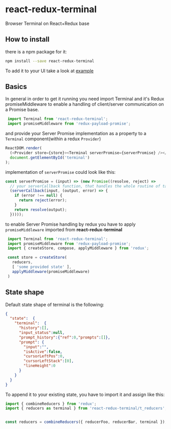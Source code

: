 # react-redux-terminal
Browser Terminal on React+Redux base

## How to install

there is a npm package for it:

```sh
npm install --save react-redux-terminal
```

To add it to your UI take a look at [example](https://github.com/phpingme/react-redux-terminal/tree/master/example)


## Basics

In general in order to get it running you need import Terminal and it's Redux promiseMiddleware to enable a handling of client/server communication on a Promise base.

```javascript
 import Terminal from 'react-redux-terminal';
 import promiseMiddleware from 'redux-payload-promise';
```

and provide your Server Promise implementation as a property to a ```Terminal``` component(within a redux ```Provider```)

```javascript
ReactDOM.render(
  (<Provider store={store}><Terminal serverPromise={serverPromise} /></Provider>),
  document.getElementById('terminal')
);
```

implementation of ```serverPromise``` could look like this:
```javascript
const serverPromise = (input) => (new Promise((resolve, reject) =>
  // your serverCallback function, that handles the whole routine of taking to a server part
  (serverCallback(input, (output, error) => {
    if (error !== null) {
      return reject(error);
    }
    return resolve(output);
  }))));
```

to enable Server Promise handling by redux you have to apply ```promiseMiddleware``` imported from **react-redux-terminal**

```javascript
 import Terminal from 'react-redux-terminal';
 import promiseMiddleware from 'redux-payload-promise';
 import { createStore, compose, applyMiddleware } from 'redux';

 const store = createStore(
   reducers,
   [ 'some provided state' ],
   applyMiddleware(promiseMiddleware)
 )
```

## State shape

Default state shape of terminal is the following:

```json
{
  "state":  {
    "terminal":  {
      "history":[],
      "input_status":null,
      "prompt_history":{"ref":0,"prompts":[]},
      "prompt": {
        "input":"",
        "isActive":false,
        "cursorLeftPos":0,
        "cursorLeftStack":[0],
        "lineHeight":0
      }
    }
  }
}

```

To append it to your existing state, you have to import it and assign like this:
```javascript
import { combineReducers } from 'redux';
import { reducers as terminal } from 'react-redux-terminal/t_reducers';


const reducers = combineReducers({ reducerFoo, reducerBar, terminal });
```

